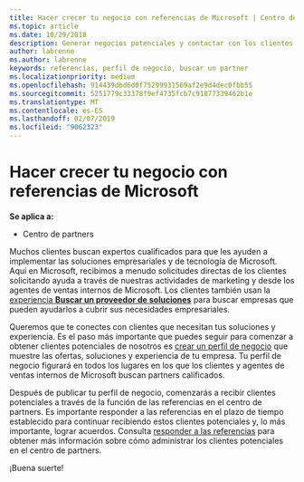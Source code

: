 ```yaml
---
title: Hacer crecer tu negocio con referencias de Microsoft | Centro de partners
ms.topic: article
ms.date: 10/29/2018
description: Generar negocios potenciales y contactar con los clientes que necesitan ayuda para la implementación de soluciones y productos de Microsoft.
author: labrenne
ms.author: labrenne
keywords: referencias, perfil de negocio, buscar un partner
ms.localizationpriority: medium
ms.openlocfilehash: 914439dbd6d0f75299931569af2e9d4dec0fbb55
ms.sourcegitcommit: 5251779c33378f9ef4735fcb7c91877339462b1e
ms.translationtype: MT
ms.contentlocale: es-ES
ms.lasthandoff: 02/07/2019
ms.locfileid: "9062323"
---
```

<!-- FWLink:  https://go.microsoft.com/fwlink/?linkid=849775 (top of page) -->

# <a name="grow-your-business-with-referrals-from-microsoft"></a>Hacer crecer tu negocio con referencias de Microsoft

**Se aplica a:**

-  Centro de partners

Muchos clientes buscan expertos cualificados para que les ayuden a implementar las soluciones empresariales y de tecnología de Microsoft. Aquí en Microsoft, recibimos a menudo solicitudes directas de los clientes solicitando ayuda a través de nuestras actividades de marketing y desde los agentes de ventas internos de Microsoft. Los clientes también usan la [experiencia **Buscar un proveedor de soluciones**](https://www.microsoft.com/solution-providers/search) para buscar empresas que pueden ayudarlos a cubrir sus necesidades empresariales. 

Queremos que te conectes con clientes que necesitan tus soluciones y experiencia. Es el paso más importante que puedes seguir para comenzar a obtener clientes potenciales de nosotros es [crear un perfil de negocio](create-a-marketing-profile.md) que muestre las ofertas, soluciones y experiencia de tu empresa. Tu perfil de negocio figurará en todos los lugares en los que los clientes y agentes de ventas internos de Microsoft buscan partners calificados. 

 Después de publicar tu perfil de negocio, comenzarás a recibir clientes potenciales a través de la función de las referencias en el centro de partners. Es importante responder a las referencias en el plazo de tiempo establecido para continuar recibiendo estos clientes potenciales y, lo más importante, lograr acuerdos. Consulta [responder a las referencias](responding-to-referrals.md) para obtener más información sobre cómo administrar los clientes potenciales en el centro de partners.  

¡Buena suerte!

<!-- 
*  [Analyze your business profile](analyze-your-marketing-profile.md) Regularly review and optimize your business profile to make sure you’re getting in front of your target customers.
-->
